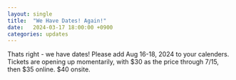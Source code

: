 ```yaml
---
layout: single
title:  "We Have Dates! Again!"
date:   2024-03-17 18:00:00 +0900
categories: updates
---
```

Thats right - we have dates! Please add Aug 16-18, 2024 to your calenders. Tickets are opening up momentarily, with $30 as the price through 7/15, then $35 online. $40 onsite.